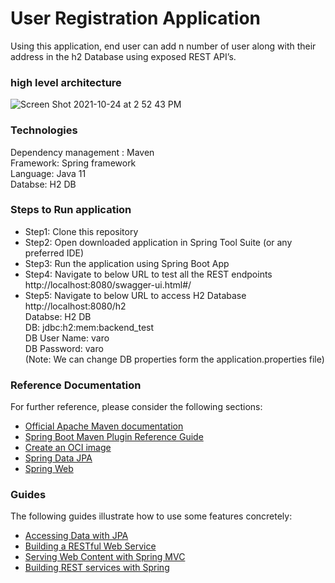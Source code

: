 # User Registration Application

Using this application, end user can add n number of user along with their address in the h2 Database using exposed REST API’s. 


### high level architecture
![Screen Shot 2021-10-24 at 2 52 43 PM](https://user-images.githubusercontent.com/25624988/138621959-9618e838-450c-4262-8a8c-c7a04fd18b9c.png)

### Technologies

Dependency management : Maven <br>
Framework: Spring framework <br>
Language: Java 11<br>
Databse: H2 DB<br>


### Steps to Run application

* Step1: Clone this repository
* Step2: Open downloaded application in Spring Tool Suite (or any preferred IDE)<br>
* Step3: Run the application using Spring Boot App<br>
* Step4: Navigate to below URL to test all the REST endpoints<br> 
  http://localhost:8080/swagger-ui.html#/<br>
* Step5: Navigate to below URL to  access H2 Database<br> 
  http://localhost:8080/h2 <br>
  Databse: H2 DB <br>
  DB: jdbc:h2:mem:backend_test <br>
  DB User Name: varo <br>
  DB Password: varo <br>
  (Note: We can change DB properties form the application.properties file) <br>


### Reference Documentation
For further reference, please consider the following sections:

* [Official Apache Maven documentation](https://maven.apache.org/guides/index.html)
* [Spring Boot Maven Plugin Reference Guide](https://docs.spring.io/spring-boot/docs/2.5.6/maven-plugin/reference/html/)
* [Create an OCI image](https://docs.spring.io/spring-boot/docs/2.5.6/maven-plugin/reference/html/#build-image)
* [Spring Data JPA](https://docs.spring.io/spring-boot/docs/2.5.6/reference/htmlsingle/#boot-features-jpa-and-spring-data)
* [Spring Web](https://docs.spring.io/spring-boot/docs/2.5.6/reference/htmlsingle/#boot-features-developing-web-applications)

### Guides
The following guides illustrate how to use some features concretely:

* [Accessing Data with JPA](https://spring.io/guides/gs/accessing-data-jpa/)
* [Building a RESTful Web Service](https://spring.io/guides/gs/rest-service/)
* [Serving Web Content with Spring MVC](https://spring.io/guides/gs/serving-web-content/)
* [Building REST services with Spring](https://spring.io/guides/tutorials/bookmarks/)


